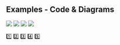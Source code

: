 ## Examples - Code & Diagrams


![](https://github.com/marcinsaj/FlipDisc/blob/main/extras/arduino-7-seg-flip-disc-psps-module.png)
![](https://github.com/marcinsaj/FlipDisc/blob/main/extras/arduino-2x7-seg-flip-disc-psps-module.png)
![](https://github.com/marcinsaj/FlipDisc/blob/main/extras/arduino-4x7-seg-3dots-flip-disc-psps-module.png)
![](https://github.com/marcinsaj/FlipDisc/blob/main/extras/arduino-6x7-seg-2x3dots-flip-disc-psps-module.png)

:one:
:two:
:three:
:four:
:five:
